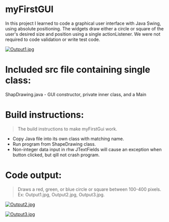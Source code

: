 # myFirstGUI
In this project I learned to code a graphical user interface with Java Swing, using absolute positioning. The widgets draw either a circle or square of the user's desired size and position using a single actionListener. We were not required to code validation or write test code.

[![Output1.jpg](https://i.postimg.cc/9Qm73c64/Output1.jpg)](https://postimg.cc/gn7J8bkd)

# Included src file containing single class:
ShapDrawing.java -  GUI constructor, private inner class, and a Main

# Build instructions:
> The build instructions to make myFirstGui work.
- Copy Java file into its own class with matching name.
- Run program from ShapeDrawing class.
- Non-integer data input in rhw JTextFields will cause an exception when button clicked, but qill not crash program.  

# Code output:
> Draws a red, green, or blue circle or square between 100-400 pixels. Ex: Output1.jpg, Output2.jpg, Output3.jpg.

[![Output2.jpg](https://i.postimg.cc/qR92KxV3/Output2.jpg)](https://postimg.cc/XGkZSFvj)

[![Output3.jpg](https://i.postimg.cc/FHDcp4Xm/Output3.jpg)](https://postimg.cc/sMGvfb20)
